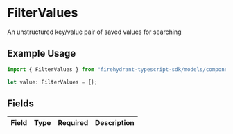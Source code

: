 # FilterValues

An unstructured key/value pair of saved values for searching

## Example Usage

```typescript
import { FilterValues } from "firehydrant-typescript-sdk/models/components";

let value: FilterValues = {};
```

## Fields

| Field       | Type        | Required    | Description |
| ----------- | ----------- | ----------- | ----------- |